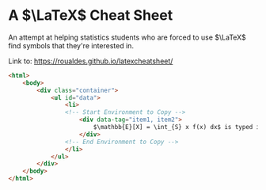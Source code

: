 # A $\LaTeX$ Cheat Sheet

An attempt at helping statistics students who are forced to use $\LaTeX$ find symbols that they're interested in.

Link to: https://roualdes.github.io/latexcheatsheet/

```html
<html>
    <body>
        <div class="container">
            <ul id="data">
                <li>
                <!-- Start Environment to Copy -->
                    <div data-tag="item1, item2">
                        $\mathbb{E}[X] = \int_{S} x f(x) dx$ is typed in LaTeX as <code>\mathbb{E}[X] = \int_{S} x f(x) dx</code>
                    </div>
                <!-- End Environment to Copy -->
                </li>
            </ul>
        </div>
    </body>
</html>
```